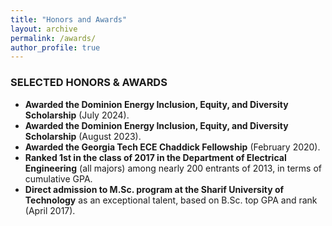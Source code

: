 ```yaml
---
title: "Honors and Awards"
layout: archive
permalink: /awards/
author_profile: true
---
```


### SELECTED HONORS & AWARDS

- **Awarded the Dominion Energy Inclusion, Equity, and Diversity Scholarship** (July 2024).
- **Awarded the Dominion Energy Inclusion, Equity, and Diversity Scholarship** (August 2023).
- **Awarded the Georgia Tech ECE Chaddick Fellowship** (February 2020).
- **Ranked 1st in the class of 2017 in the Department of Electrical Engineering** (all majors) among nearly 200 entrants of 2013, in terms of cumulative GPA.
- **Direct admission to M.Sc. program at the Sharif University of Technology** as an exceptional talent, based on B.Sc. top GPA and rank (April 2017).
